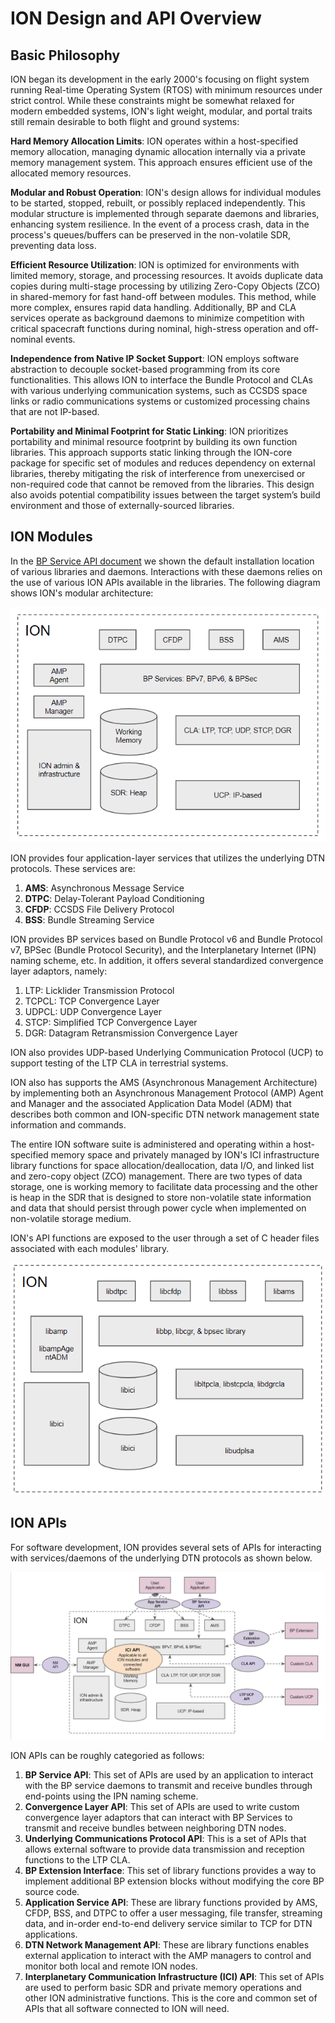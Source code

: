 # ION Design and API Overview

## Basic Philosophy

ION began its development in the early 2000's focusing on flight system running Real-time Operating System (RTOS) with minimum resources under strict control. While these constraints might be somewhat relaxed for modern embedded systems, ION's light weight, modular, and portal traits still remain desirable to both flight and ground systems:

**Hard Memory Allocation Limits**: ION operates within a host-specified memory allocation, managing dynamic allocation internally via a private memory management system. This approach ensures efficient use of the allocated memory resources.

**Modular and Robust Operation**: ION's design allows for individual modules to be started, stopped, rebuilt, or possibly replaced independently. This modular structure is implemented through separate daemons and libraries, enhancing system resilience. In the event of a process crash, data in the process's queues/buffers can be preserved in the non-volatile SDR, preventing data loss.

**Efficient Resource Utilization**: ION is optimized for environments with limited memory, storage, and processing resources. It avoids duplicate data copies during multi-stage processing by utilizing Zero-Copy Objects (ZCO) in shared-memory for fast hand-off between modules. This method, while more complex, ensures rapid data handling. Additionally, BP and CLA services operate as background daemons to minimize competition with critical spacecraft functions during nominal, high-stress operation and off-nominal events.

**Independence from Native IP Socket Support**: ION employs software abstraction to decouple socket-based programming from its core functionalities. This allows ION to interface the Bundle Protocol and CLAs with various underlying communication systems, such as CCSDS space links or radio communications systems or customized processing chains that are not IP-based.

**Portability and Minimal Footprint for Static Linking**: ION prioritizes portability and minimal resource footprint by building its own function libraries. This approach supports static linking through the ION-core package for specific set of modules and reduces dependency on external libraries, thereby mitigating the risk of interference from unexercised or non-required code that cannot be removed from the libraries. This design also avoids potential compatibility issues between the target system’s build environment and those of externally-sourced libraries.

## ION Modules

In the [BP Service API document](./BP-Service-API.md) we shown the default installation location of various libraries and daemons. Interactions with these daemons relies on the use of various ION APIs available in the libraries. The following diagram shows ION's modular architecture:

![ION Modules](images/ION-Design-and-API-Overview/ion-modules.png)

ION provides four application-layer services that utilizes the underlying DTN protocols. These services are:

1. **AMS**: Asynchronous Message Service
2. **DTPC**: Delay-Tolerant Payload Conditioning
3. **CFDP**: CCSDS File Delivery Protocol
4. **BSS**: Bundle Streaming Service

ION provides BP services based on Bundle Protocol v6 and Bundle Protocol v7, BPSec (Bundle Protocol Security), and the Interplanetary Internet (IPN) naming scheme, etc. In addition, it offers several standardized convergence layer adaptors, namely:

1. LTP: Licklider Transmission Protocol
2. TCPCL: TCP Convergence Layer
3. UDPCL: UDP Convergence Layer
4. STCP: Simplified TCP Convergence Layer
5. DGR: Datagram Retransmission Convergence Layer

ION also provides UDP-based Underlying Communication Protocol (UCP) to support testing of the LTP CLA in terrestrial systems.

ION also has supports the AMS (Asynchronous Management Architecture) by implementing both an Asynchronous Management Protocol (AMP) Agent and Manager and the associated Application Data Model (ADM) that describes both common and ION-specific DTN network management state information and commands.

The entire ION software suite is administered and operating within a host-specified memory space and privately managed by ION's ICI infrastructure library functions for space allocation/deallocation, data I/O, and linked list and zero-copy object (ZCO) management. There are two types of data storage, one is working memory to facilitate data processing and the other is heap in the SDR that is designed to store non-volatile state information and data that should persist through power cycle when implemented on non-volatile storage medium. 

ION's API functions are exposed to the user through a set of C header files associated with each modules' library.

![ION Libraries](images/ION-Design-and-API-Overview/ion-libraries.png)

## ION APIs

For software development, ION provides several sets of APIs for interacting with services/daemons of the underlying DTN protocols as shown below.

![ION APIs](images/ION-Design-and-API-Overview/ion-apis.png)

ION APIs can be roughly categoried as follows:

1. **BP Service API**: This set of APIs are used by an application to interact with the BP service daemons to transmit and receive bundles through end-points using the IPN naming scheme.
2. **Convergence Layer API**: This set of APIs are used to write custom convergence layer adaptors that can interact with BP Services to transmit and receive bundles between neighboring DTN nodes.
3. **Underlying Communications Protocol API**: This is a set of APIs that allows external software to provide data transmission and reception functions to the LTP CLA.
4. **BP Extension Interface**: This set of library functions provides a way to implement additional BP extension blocks without modifying the core BP source code.
5. **Application Service API**: These are library functions provided by AMS, CFDP, BSS, and DTPC to offer a user messaging, file transfer, streaming data, and in-order end-to-end delivery service similar to TCP for DTN applications.
6. **DTN Network Management API**: These are library functions enables external application to interact with the AMP managers to control and monitor both local and remote ION nodes.
7. **Interplanetary Communication Infrastructure (ICI) API**: This set of APIs are used to perform basic SDR and private memory operations and other ION administrative functions. This is the core and common set of APIs that all software connected to ION will need.
